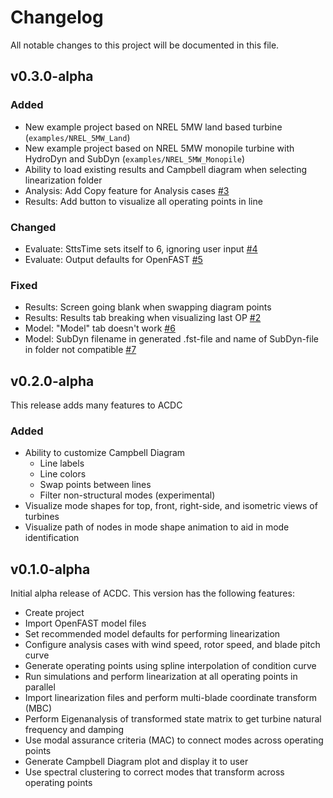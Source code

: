# Changelog

All notable changes to this project will be documented in this file.

## v0.3.0-alpha

### Added

- New example project based on NREL 5MW land based turbine (`examples/NREL_5MW_Land`)
- New example project based on NREL 5MW monopile turbine with HydroDyn and SubDyn (`examples/NREL_5MW_Monopile`)
- Ability to load existing results and Campbell diagram when selecting linearization folder
- Analysis: Add Copy feature for Analysis cases [#3](https://github.com/deslaughter/acdc-app/issues/3)
- Results: Add button to visualize all operating points in line

### Changed

- Evaluate: SttsTime sets itself to 6, ignoring user input [#4](https://github.com/deslaughter/acdc-app/issues/4)
- Evaluate: Output defaults for OpenFAST [#5](https://github.com/deslaughter/acdc-app/issues/5)

### Fixed

- Results: Screen going blank when swapping diagram points
- Results: Results tab breaking when visualizing last OP [#2](https://github.com/deslaughter/acdc-app/issues/2)
- Model: "Model" tab doesn't work [#6](https://github.com/deslaughter/acdc-app/issues/6)
- Model: SubDyn filename in generated .fst-file and name of SubDyn-file in folder not compatible [#7](https://github.com/deslaughter/acdc-app/issues/7)

## v0.2.0-alpha

This release adds many features to ACDC

### Added

- Ability to customize Campbell Diagram
    - Line labels
    - Line colors
    - Swap points between lines
    - Filter non-structural modes (experimental)
- Visualize mode shapes for top, front, right-side, and isometric views of turbines
- Visualize path of nodes in mode shape animation to aid in mode identification

## v0.1.0-alpha

Initial alpha release of ACDC. This version has the following features:

- Create project
- Import OpenFAST model files
- Set recommended model defaults for performing linearization
- Configure analysis cases with wind speed, rotor speed, and blade pitch curve
- Generate operating points using spline interpolation of condition curve
- Run simulations and perform linearization at all operating points in parallel
- Import linearization files and perform multi-blade coordinate transform (MBC)
- Perform Eigenanalysis of transformed state matrix to get turbine natural frequency and damping
- Use modal assurance criteria (MAC) to connect modes across operating points
- Generate Campbell Diagram plot and display it to user
- Use spectral clustering to correct modes that transform across operating points